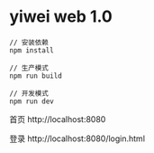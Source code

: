 # yiwei web 1.0

```
// 安装依赖
npm install

// 生产模式
npm run build

// 开发模式
npm run dev
```

首页
http://localhost:8080

登录
http://localhost:8080/login.html
